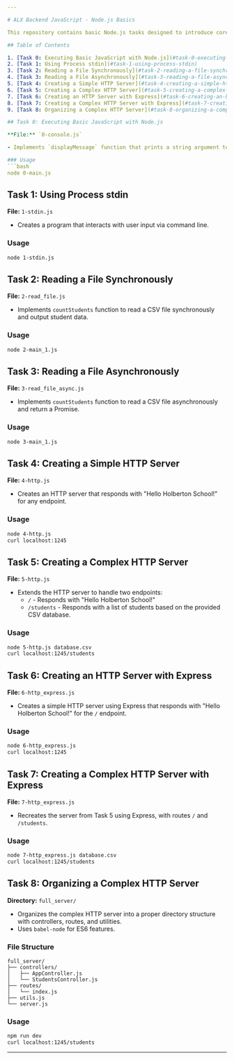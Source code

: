 ```yaml
---

# ALX Backend JavaScript - Node.js Basics

This repository contains basic Node.js tasks designed to introduce core concepts and functionalities. The tasks range from basic JavaScript execution using Node.js to creating HTTP servers with Node's `http` module and Express.

## Table of Contents

1. [Task 0: Executing Basic JavaScript with Node.js](#task-0-executing-basic-javascript-with-nodejs)
2. [Task 1: Using Process stdin](#task-1-using-process-stdin)
3. [Task 2: Reading a File Synchronously](#task-2-reading-a-file-synchronously)
4. [Task 3: Reading a File Asynchronously](#task-3-reading-a-file-asynchronously)
5. [Task 4: Creating a Simple HTTP Server](#task-4-creating-a-simple-http-server)
6. [Task 5: Creating a Complex HTTP Server](#task-5-creating-a-complex-http-server)
7. [Task 6: Creating an HTTP Server with Express](#task-6-creating-an-http-server-with-express)
8. [Task 7: Creating a Complex HTTP Server with Express](#task-7-creating-a-complex-http-server-with-express)
9. [Task 8: Organizing a Complex HTTP Server](#task-8-organizing-a-complex-http-server)

## Task 0: Executing Basic JavaScript with Node.js

**File:** `0-console.js`

- Implements `displayMessage` function that prints a string argument to STDOUT.

### Usage
```bash
node 0-main.js
```

## Task 1: Using Process stdin

**File:** `1-stdin.js`

- Creates a program that interacts with user input via command line.

### Usage
```bash
node 1-stdin.js
```

## Task 2: Reading a File Synchronously

**File:** `2-read_file.js`

- Implements `countStudents` function to read a CSV file synchronously and output student data.

### Usage
```bash
node 2-main_1.js
```

## Task 3: Reading a File Asynchronously

**File:** `3-read_file_async.js`

- Implements `countStudents` function to read a CSV file asynchronously and return a Promise.

### Usage
```bash
node 3-main_1.js
```

## Task 4: Creating a Simple HTTP Server

**File:** `4-http.js`

- Creates an HTTP server that responds with "Hello Holberton School!" for any endpoint.

### Usage
```bash
node 4-http.js
curl localhost:1245
```

## Task 5: Creating a Complex HTTP Server

**File:** `5-http.js`

- Extends the HTTP server to handle two endpoints:
  - `/` - Responds with "Hello Holberton School!"
  - `/students` - Responds with a list of students based on the provided CSV database.

### Usage
```bash
node 5-http.js database.csv
curl localhost:1245/students
```

## Task 6: Creating an HTTP Server with Express

**File:** `6-http_express.js`

- Creates a simple HTTP server using Express that responds with "Hello Holberton School!" for the `/` endpoint.

### Usage
```bash
node 6-http_express.js
curl localhost:1245
```

## Task 7: Creating a Complex HTTP Server with Express

**File:** `7-http_express.js`

- Recreates the server from Task 5 using Express, with routes `/` and `/students`.

### Usage
```bash
node 7-http_express.js database.csv
curl localhost:1245/students
```

## Task 8: Organizing a Complex HTTP Server

**Directory:** `full_server/`

- Organizes the complex HTTP server into a proper directory structure with controllers, routes, and utilities.
- Uses `babel-node` for ES6 features.

### File Structure
```
full_server/
├── controllers/
│   ├── AppController.js
│   └── StudentsController.js
├── routes/
│   └── index.js
├── utils.js
└── server.js
```

### Usage
```bash
npm run dev
curl localhost:1245/students
```

---
```


